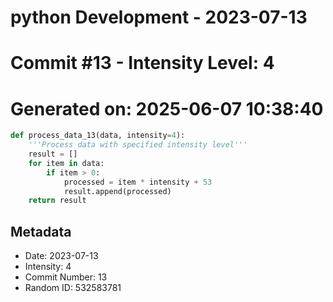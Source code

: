 ﻿# python Development - 2023-07-13
# Commit #13 - Intensity Level: 4
# Generated on: 2025-06-07 10:38:40
```python
def process_data_13(data, intensity=4):
    '''Process data with specified intensity level'''
    result = []
    for item in data:
        if item > 0:
            processed = item * intensity + 53
            result.append(processed)
    return result
```
## Metadata
- Date: 2023-07-13
- Intensity: 4
- Commit Number: 13
- Random ID: 532583781
